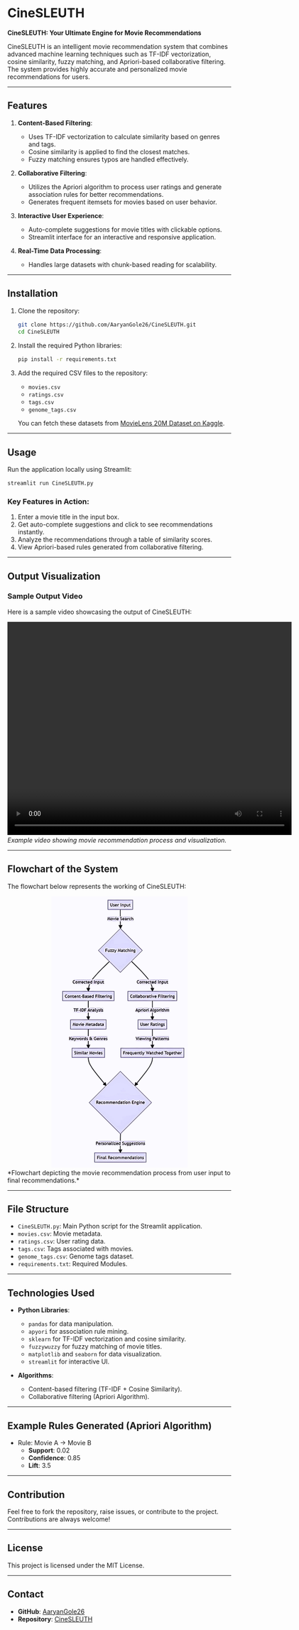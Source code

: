 
# CineSLEUTH

**CineSLEUTH: Your Ultimate Engine for Movie Recommendations**

CineSLEUTH is an intelligent movie recommendation system that combines advanced machine learning techniques such as TF-IDF vectorization, cosine similarity, fuzzy matching, and Apriori-based collaborative filtering. The system provides highly accurate and personalized movie recommendations for users.

---

## Features

1. **Content-Based Filtering**:
   - Uses TF-IDF vectorization to calculate similarity based on genres and tags.
   - Cosine similarity is applied to find the closest matches.
   - Fuzzy matching ensures typos are handled effectively.

2. **Collaborative Filtering**:
   - Utilizes the Apriori algorithm to process user ratings and generate association rules for better recommendations.
   - Generates frequent itemsets for movies based on user behavior.

3. **Interactive User Experience**:
   - Auto-complete suggestions for movie titles with clickable options.
   - Streamlit interface for an interactive and responsive application.

4. **Real-Time Data Processing**:
   - Handles large datasets with chunk-based reading for scalability.

---

## Installation

1. Clone the repository:
   ```bash
   git clone https://github.com/AaryanGole26/CineSLEUTH.git
   cd CineSLEUTH
   ```

2. Install the required Python libraries:
   ```bash
   pip install -r requirements.txt
   ```

3. Add the required CSV files to the repository:
   - `movies.csv`
   - `ratings.csv`
   - `tags.csv`
   - `genome_tags.csv`

   You can fetch these datasets from [MovieLens 20M Dataset on Kaggle](https://www.kaggle.com/datasets/grouplens/movielens-20m-dataset).

---

## Usage

Run the application locally using Streamlit:
```bash
streamlit run CineSLEUTH.py
```

### Key Features in Action:
1. Enter a movie title in the input box.
2. Get auto-complete suggestions and click to see recommendations instantly.
3. Analyze the recommendations through a table of similarity scores.
4. View Apriori-based rules generated from collaborative filtering.

---

## Output Visualization

### Sample Output Video
Here is a sample video showcasing the output of CineSLEUTH:

<video width="640" height="480" controls> <source src="./SampleOutput.mp4" type="video/mp4"> Your browser does not support the video tag. </video>  
*Example video showing movie recommendation process and visualization.*

---

## Flowchart of the System

The flowchart below represents the working of CineSLEUTH:

<div align="center"> <img src="./Flowchart.png" alt="CineSLEUTH Flowchart" style="max-width: 100%; height: auto;"> </div>
*Flowchart depicting the movie recommendation process from user input to final recommendations.*

---

## File Structure 

- `CineSLEUTH.py`: Main Python script for the Streamlit application.
- `movies.csv`: Movie metadata.
- `ratings.csv`: User rating data.
- `tags.csv`: Tags associated with movies.
- `genome_tags.csv`: Genome tags dataset.
- `requirements.txt`: Required Modules.

---

## Technologies Used

- **Python Libraries**:
  - `pandas` for data manipulation.
  - `apyori` for association rule mining.
  - `sklearn` for TF-IDF vectorization and cosine similarity.
  - `fuzzywuzzy` for fuzzy matching of movie titles.
  - `matplotlib` and `seaborn` for data visualization.
  - `streamlit` for interactive UI.

- **Algorithms**:
  - Content-based filtering (TF-IDF + Cosine Similarity).
  - Collaborative filtering (Apriori Algorithm).

---

## Example Rules Generated (Apriori Algorithm)

- Rule: Movie A → Movie B
  - **Support**: 0.02
  - **Confidence**: 0.85
  - **Lift**: 3.5

---

## Contribution

Feel free to fork the repository, raise issues, or contribute to the project. Contributions are always welcome!

---

## License

This project is licensed under the MIT License.

---

## Contact

- **GitHub**: [AaryanGole26](https://github.com/AaryanGole26)
- **Repository**: [CineSLEUTH](https://github.com/AaryanGole26/CineSLEUTH)
